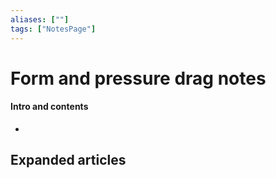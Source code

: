 ```yaml
---
aliases: [""]
tags: ["NotesPage"]
---
```


# Form and pressure drag notes

#### Intro and contents
- 


## Expanded articles
